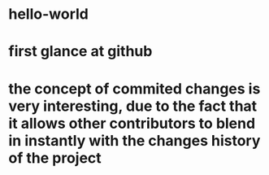 # hello-world
# first glance at github
# the concept of commited changes is very interesting, due to the fact that it allows other contributors to blend in instantly with the changes history of the project
